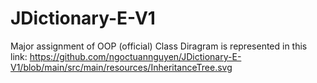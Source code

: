 # JDictionary-E-V1
Major assignment of OOP (official)
Class Diragram is represented in this link: https://github.com/ngoctuannguyen/JDictionary-E-V1/blob/main/src/main/resources/InheritanceTree.svg
